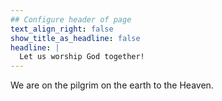 ```yaml
---
## Configure header of page
text_align_right: false
show_title_as_headline: false
headline: |
  Let us worship God together!
---
```


<!-- this is a subheadline -->
We are on the pilgrim on the earth to the Heaven.
